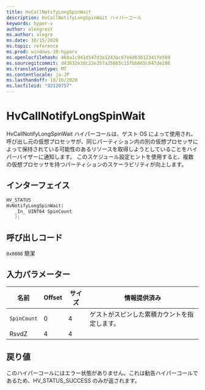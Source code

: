 ```yaml
---
title: HvCallNotifyLongSpinWait
description: HvCallNotifyLongSpinWait ハイパーコール
keywords: hyper-v
author: alexgrest
ms.author: alegre
ms.date: 10/15/2020
ms.topic: reference
ms.prod: windows-10-hyperv
ms.openlocfilehash: 468a1c941d547d3a1243ac67e6d63812341fe589
ms.sourcegitcommit: d43632e3dc22e2b7a256b5c15fbb665c047de286
ms.translationtype: MT
ms.contentlocale: ja-JP
ms.lasthandoff: 10/16/2020
ms.locfileid: "92120757"
---
```

# <a name="hvcallnotifylongspinwait"></a>HvCallNotifyLongSpinWait

HvCallNotifyLongSpinWait ハイパーコールは、ゲスト OS によって使用され、呼び出し元の仮想プロセッサが、同じパーティション内の別の仮想プロセッサによって保持されている可能性のあるリソースを取得しようとしていることをハイパーバイザーに通知します。 このスケジュール設定ヒントを使用すると、複数の仮想プロセッサを持つパーティションのスケーラビリティが向上します。

## <a name="interface"></a>インターフェイス

 ```c
HV_STATUS
HvNotifyLongSpinWait(
    _In_ UINT64 SpinCount
    );
 ```

## <a name="call-code"></a>呼び出しコード

`0x0008` 簡潔

## <a name="input-parameters"></a>入力パラメーター

| 名前                    | Offset     | サイズ     | 情報提供済み                      |
|-------------------------|------------|----------|-------------------------------------------|
| `SpinCount`             | 0          | 4        | ゲストがスピンした累積カウントを指定します。 |
| RsvdZ                   | 4          | 4        |                                           |

## <a name="return-values"></a>戻り値

このハイパーコールにはエラー状態がありません。これは勧告ハイパーコールであるため、HV_STATUS_SUCCESS のみが返されます。
